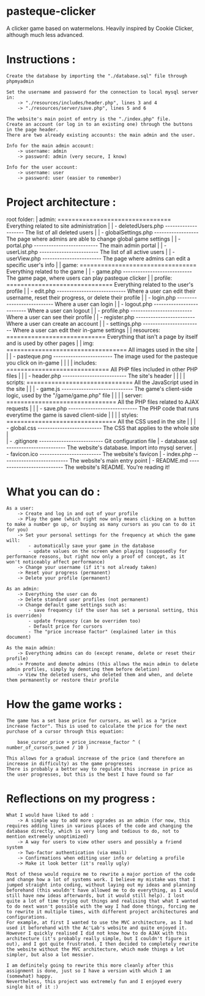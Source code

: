 # pasteque-clicker
A clicker game based on watermelons. Heavily inspired by Cookie Clicker, although much less advanced.

Instructions :
==============

    Create the database by importing the "./database.sql" file through phpmyadmin

    Set the username and password for the connection to local mysql server in: 
        -> "./resources/includes/header.php", lines 3 and 4
        -> "./resources/server/save.php", lines 5 and 6

    The website's main point of entry is the "./index.php" file. 
    Create an account (or log in to an existing one) through the buttons in the page header.
    There are two already existing accounts: the main admin and the user.

    Info for the main admin account:
        -> username: admin
        -> password: admin (very secure, I know)
    
    Info for the user account:
        -> username: user
        -> password: user (easier to remember)
    
    
Project architecture :
======================

root folder:
|   admin: ================================ Everything related to site administration
|   |   - deletedUsers.php -------------------- The list of all deleted users
|   |   - globalSettings.php ------------------ The page where admins are able to change global game settings
|   |   - portal.php -------------------------- The main admin portal
|   |   - userList.php ------------------------ The list of all active users
|   |   - userView.php ------------------------ The page where admins can edit a specific user's info
|
|   game: ================================= Everything related to the game
|   |   - game.php ---------------------------- The game page, where users can play pasteque clicker
|
|   profile: ============================== Everything related to the user's profile
|   |   - edit.php ---------------------------- Where a user can edit their username, reset their progress, or delete their profile
|   |   - login.php --------------------------- Where a user can login
|   |   - logout.php -------------------------- Where a user can logout
|   |   - profile.php ------------------------- Where a user can see their profile
|   |   - register.php ------------------------ Where a user can create an account
|   |   - settings.php ------------------------ Where a user can edit their in-game settings
|
|   resources: ============================ Everything that isn't a page by itself and is used by other pages
|   |   img: ================================== All images used in the site
|   |   |   - pasteque.png ------------------------ The image used for the pasteque you click on in-game
|   |
|   |   includes: ============================= All PHP files included in other PHP files
|   |   |   - header.php -------------------------- The site's header
|   |
|   |   scripts: ============================== All the JavaScript used in the site
|   |   |   - game.js ----------------------------- The game's client-side logic, used by the "/game/game.php" file
|   |
|   |   server: =============================== All the PHP files related to AJAX requests
|   |   |   - save.php ---------------------------- The PHP code that runs everytime the game is saved client-side
|   |
|   |   styles: =============================== All the CSS used in the site
|   |   |   - global.css -------------------------- The CSS that applies to the whole site
|   
|   - .gitignore -------------------------- Git configuration file
|   - database.sql ------------------------ The website's database. Import into mysql server.
|   - favicon.ico ------------------------- The website's favicon
|   - index.php --------------------------- The website's main entry point
|   - README.md --------------------------- The website's README. You're reading it!


What you can do :
=================

    As a user:
        -> Create and log in and out of your profile
        -> Play the game (which right now only means clicking on a button to make a number go up, or buying as many cursors as you can to do it for you)
        -> Set your personal settings for the frequency at which the game will:
            - automatically save your game in the database
            - update values on the screen when playing (supposedly for performance reasons, but right now only a proof of concept, as it won't noticeably affect performance)
        -> Change your username (if it's not already taken)
        -> Reset your progress (permanent)
        -> Delete your profile (permanent)
        
    As an admin:
        -> Everything the user can do
        -> Delete standard user profiles (not permanent)
        -> Change default game settings such as:
            - save frequency (if the user has set a personal setting, this is overriden)
            - update frequency (can be overriden too)
            - Default price for cursors
            - The "price increase factor" (explained later in this document)

    As the main admin:
        -> Everything admins can do (except rename, delete or reset their profile)
        -> Promote and demote admins (this allows the main admin to delete admin profiles, simply by demoting them before deletion)
        -> View the deleted users, who deleted them and when, and delete them permanently or restore their profile


How the game works :
====================

    The game has a set base price for cursors, as well as a "price increase factor". This is used to calculate the price for the next purchase of a cursor through this equation:

        base_cursor_price + price_increase_factor ^ ( number_of_cursors_owned / 10 )

    This allows for a gradual increase of the price (and therefore an increase in difficulty) as the game progresses
    There is probably a better way to regulate this increase in price as the user progresses, but this is the best I have found so far


Reflections on my progress :
============================

    What I would have liked to add :
        -> A simple way to add more upgrades as an admin (for now, this requires adding lines in various places of the code and changing the database directly, which is very long and tedious to do, not to mention extremely unoptimized)
        -> A way for users to view other users and possibly a friend system
        -> Two-factor authentication (via email)
        -> Confirmations when editing user info or deleting a profile
        -> Make it look better (it's really ugly)
    
    Most of these would require me to rewrite a major portion of the code and change how a lot of systems work. I believe my mistake was that I jumped straight into coding, without laying out my ideas and planning beforehand (this wouldn't have allowed me to do everything, as I would still have new ideas afterwards, but it would still help). I lost quite a lot of time trying out things and realising that what I wanted to do next wasn't possible with the way I had done things, forcing me to rewrite it multiple times, with different project architectures and configurations. 
    For example, at first I wanted to use the MVC architecture, as I had used it beforehand with the Ac'Lab's website and quite enjoyed it. However I quickly realised I did not know how to do AJAX with this architecture (it's probably really simple, but I couldn't figure it out), and I got quite frustrated. I then decided to completely rewrite the website without the MVC architecture, which made things a lot simpler, but also a lot messier.

    I am definitely going to rewrite this more cleanly after this assignment is done, just so I have a version with which I am (somewhat) happy. 
    Nevertheless, this project was extremely fun and I enjoyed every single bit of it :)